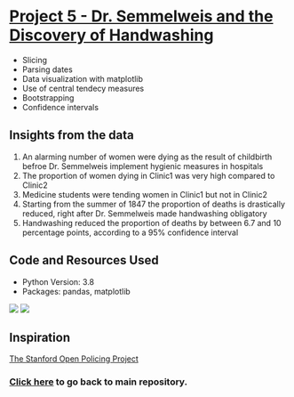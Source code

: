 # [Project 5 - Dr. Semmelweis and the Discovery of Handwashing](https://github.com/roccojustice/Python-EDAs/blob/master/Project%205%20-%20Dr.%20Semmelweis%20and%20the%20Discovery%20of%20Handwashing/Dr.%20Semmelweis%20and%20the%20Discovery%20of%20Handwashing.ipynb)
* Slicing
* Parsing dates
* Data visualization with matplotlib
* Use of central tendecy measures
* Bootstrapping
* Confidence intervals

## Insights from the data
1. An alarming number of women were dying as the result of childbirth befroe Dr. Semmelweis implement hygienic measures in hospitals
2. The proportion of women dying in Clinic1 was very high compared to Clinic2
3. Medicine students were tending women in Clinic1 but not in Clinic2
4. Starting from the summer of 1847 the proportion of deaths is drastically reduced, right after Dr. Semmelweis made handwashing obligatory
5. Handwashing reduced the proportion of deaths by between 6.7 and 10 percentage points, according to a 95% confidence interval

## Code and Resources Used
* Python Version: 3.8
* Packages: pandas, matplotlib 

![](https://github.com/roccojustice/Python-EDAs/blob/master/Project%205%20-%20Dr.%20Semmelweis%20and%20the%20Discovery%20of%20Handwashing/images/Dr%20Ignaz%20Semmelweis.jpeg)
![](https://github.com/roccojustice/Python-EDAs/blob/master/Project%205%20-%20Dr.%20Semmelweis%20and%20the%20Discovery%20of%20Handwashing/images/graph%20handwashing.png)

## Inspiration

[The Stanford Open Policing Project](https://openpolicing.stanford.edu/)

### [Click here](https://github.com/roccojustice/Python-EDAs) to go back to main repository.
